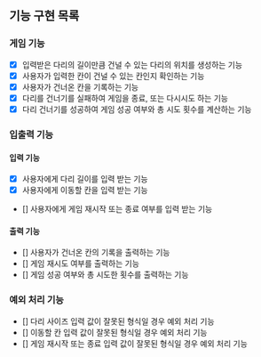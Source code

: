 ## 기능 구현 목록

### 게임 기능

- [x] 입력받은 다리의 길이만큼 건널 수 있는 다리의 위치를 생성하는 기능
- [x] 사용자가 입력한 칸이 건널 수 있는 칸인지 확인하는 기능
- [x] 사용자가 건너온 칸을 기록하는 기능
- [x] 다리를 건너기를 실패하여 게임을 종료, 또는 다시시도 하는 기능
- [x] 다리 건너기를 성공하여 게임 성공 여부와 총 시도 횟수를 계산하는 기능

### 입출력 기능

#### 입력 기능

- [x] 사용자에게 다리 길이를 입력 받는 기능
- [x] 사용자에게 이동할 칸을 입력 받는 기능
- [] 사용자에게 게임 재시작 또는 종료 여부를 입력 받는 기능

#### 출력 기능

- [] 사용자가 건너온 칸의 기록을 출력하는 기능
- [] 게임 재시도 여부를 출력하는 기능
- [] 게임 성공 여부와 총 시도한 횟수를 출력하는 기능

### 예외 처리 기능

- [] 다리 사이즈 입력 값이 잘못된 형식일 경우 예외 처리 기능
- [] 이동할 칸 입력 값이 잘못된 형식일 경우 예외 처리 기능
- [] 게임 재시작 또는 종료 입력 값이 잘못된 형식일 경우 예외 처리 기능
